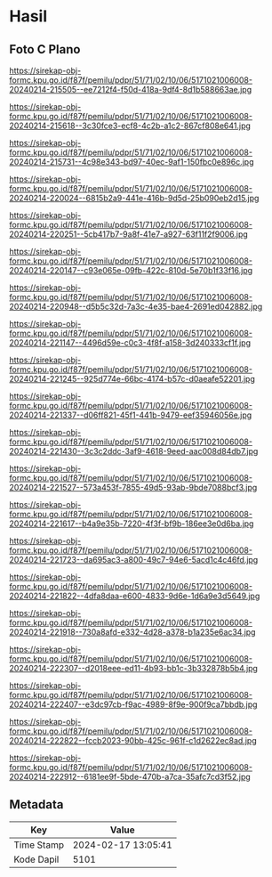 # Hasil

## Foto C Plano

https://sirekap-obj-formc.kpu.go.id/f87f/pemilu/pdpr/51/71/02/10/06/5171021006008-20240214-215505--ee7212f4-f50d-418a-9df4-8d1b588663ae.jpg

https://sirekap-obj-formc.kpu.go.id/f87f/pemilu/pdpr/51/71/02/10/06/5171021006008-20240214-215618--3c30fce3-ecf8-4c2b-a1c2-867cf808e641.jpg

https://sirekap-obj-formc.kpu.go.id/f87f/pemilu/pdpr/51/71/02/10/06/5171021006008-20240214-215731--4c98e343-bd97-40ec-9af1-150fbc0e896c.jpg

https://sirekap-obj-formc.kpu.go.id/f87f/pemilu/pdpr/51/71/02/10/06/5171021006008-20240214-220024--6815b2a9-441e-416b-9d5d-25b090eb2d15.jpg

https://sirekap-obj-formc.kpu.go.id/f87f/pemilu/pdpr/51/71/02/10/06/5171021006008-20240214-220251--5cb417b7-9a8f-41e7-a927-63f11f2f9006.jpg

https://sirekap-obj-formc.kpu.go.id/f87f/pemilu/pdpr/51/71/02/10/06/5171021006008-20240214-220147--c93e065e-09fb-422c-810d-5e70b1f33f16.jpg

https://sirekap-obj-formc.kpu.go.id/f87f/pemilu/pdpr/51/71/02/10/06/5171021006008-20240214-220948--d5b5c32d-7a3c-4e35-bae4-2691ed042882.jpg

https://sirekap-obj-formc.kpu.go.id/f87f/pemilu/pdpr/51/71/02/10/06/5171021006008-20240214-221147--4496d59e-c0c3-4f8f-a158-3d240333cf1f.jpg

https://sirekap-obj-formc.kpu.go.id/f87f/pemilu/pdpr/51/71/02/10/06/5171021006008-20240214-221245--925d774e-66bc-4174-b57c-d0aeafe52201.jpg

https://sirekap-obj-formc.kpu.go.id/f87f/pemilu/pdpr/51/71/02/10/06/5171021006008-20240214-221337--d06ff821-45f1-441b-9479-eef35946056e.jpg

https://sirekap-obj-formc.kpu.go.id/f87f/pemilu/pdpr/51/71/02/10/06/5171021006008-20240214-221430--3c3c2ddc-3af9-4618-9eed-aac008d84db7.jpg

https://sirekap-obj-formc.kpu.go.id/f87f/pemilu/pdpr/51/71/02/10/06/5171021006008-20240214-221527--573a453f-7855-49d5-93ab-9bde7088bcf3.jpg

https://sirekap-obj-formc.kpu.go.id/f87f/pemilu/pdpr/51/71/02/10/06/5171021006008-20240214-221617--b4a9e35b-7220-4f3f-bf9b-186ee3e0d6ba.jpg

https://sirekap-obj-formc.kpu.go.id/f87f/pemilu/pdpr/51/71/02/10/06/5171021006008-20240214-221723--da695ac3-a800-49c7-94e6-5acd1c4c46fd.jpg

https://sirekap-obj-formc.kpu.go.id/f87f/pemilu/pdpr/51/71/02/10/06/5171021006008-20240214-221822--4dfa8daa-e600-4833-9d6e-1d6a9e3d5649.jpg

https://sirekap-obj-formc.kpu.go.id/f87f/pemilu/pdpr/51/71/02/10/06/5171021006008-20240214-221918--730a8afd-e332-4d28-a378-b1a235e6ac34.jpg

https://sirekap-obj-formc.kpu.go.id/f87f/pemilu/pdpr/51/71/02/10/06/5171021006008-20240214-222307--d2018eee-ed11-4b93-bb1c-3b332878b5b4.jpg

https://sirekap-obj-formc.kpu.go.id/f87f/pemilu/pdpr/51/71/02/10/06/5171021006008-20240214-222407--e3dc97cb-f9ac-4989-8f9e-900f9ca7bbdb.jpg

https://sirekap-obj-formc.kpu.go.id/f87f/pemilu/pdpr/51/71/02/10/06/5171021006008-20240214-222822--fccb2023-90bb-425c-961f-c1d2622ec8ad.jpg

https://sirekap-obj-formc.kpu.go.id/f87f/pemilu/pdpr/51/71/02/10/06/5171021006008-20240214-222912--6181ee9f-5bde-470b-a7ca-35afc7cd3f52.jpg


## Metadata

| Key        | Value               |
| ---------- | ------------------- |
| Time Stamp | 2024-02-17 13:05:41 |
| Kode Dapil | 5101                |



